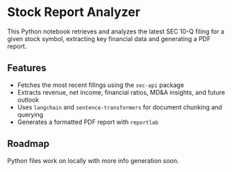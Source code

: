 # Stock Report Analyzer
This Python notebook retrieves and analyzes the latest SEC 10-Q filing for a given stock symbol, extracting key financial data and generating a PDF report.

## Features
- Fetches the most recent fillngs using the `sec-api` package
- Extracts revenue, net income, financial ratios, MD&A insights, and future outlook
- Uses `langchain` and `sentence-transformers` for document chunking and querying
- Generates a formatted PDF report with `reportlab`

## Roadmap

Python files work on locally with more info generation soon.
